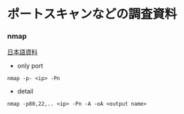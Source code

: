 # ポートスキャンなどの調査資料
### nmap  
[日本語資料](https://nmap.org/man/ja/index.html)
-  only port

```
nmap -p- <ip> -Pn
```

-  detail

```
nmap -p80,22,.. <ip> -Pn -A -oA <output name>
```
